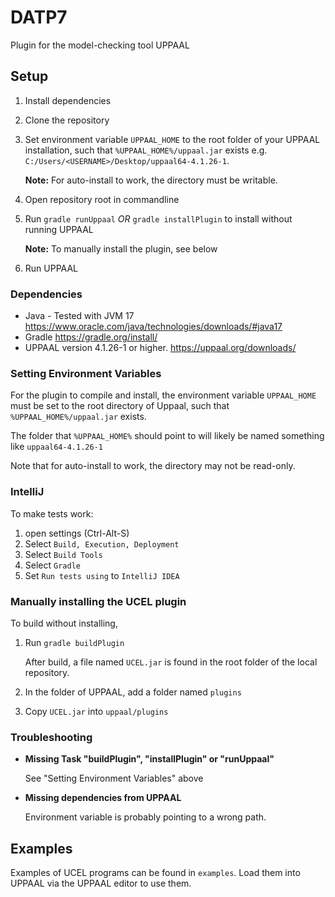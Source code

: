 # DATP7
Plugin for the model-checking tool UPPAAL

## Setup
1. Install dependencies
2. Clone the repository
3. Set environment variable `UPPAAL_HOME` to the root folder of your UPPAAL installation, such that `%UPPAAL_HOME%/uppaal.jar` exists e.g. `C:/Users/<USERNAME>/Desktop/uppaal64-4.1.26-1`.

    **Note:** For auto-install to work, the directory must be writable.

4. Open repository root in commandline
5. Run `gradle runUppaal` *OR* `gradle installPlugin` to install without running UPPAAL

    **Note:** To manually install the plugin, see below
6. Run UPPAAL

### Dependencies
- Java - Tested with JVM 17 https://www.oracle.com/java/technologies/downloads/#java17
- Gradle https://gradle.org/install/
- UPPAAL version 4.1.26-1 or higher. https://uppaal.org/downloads/

### Setting Environment Variables

For the plugin to compile and install, the environment variable `UPPAAL_HOME` must be set to the root directory of Uppaal, such that `%UPPAAL_HOME%/uppaal.jar` exists.

The folder that `%UPPAAL_HOME%` should point to will likely be named something like `uppaal64-4.1.26-1`

Note that for auto-install to work, the directory may not be read-only.


### IntelliJ
To make tests work:
1. open settings (Ctrl-Alt-S)
2. Select `Build, Execution, Deployment`
3. Select `Build Tools`
4. Select `Gradle`
5. Set `Run tests using` to `IntelliJ IDEA`

### Manually installing the UCEL plugin
To build without installing,
1. Run `gradle buildPlugin`
    
    After build, a file named `UCEL.jar` is found in the root folder of the local repository.

2. In the folder of UPPAAL, add a folder named `plugins`
3. Copy `UCEL.jar` into `uppaal/plugins`

### Troubleshooting
- **Missing Task "buildPlugin", "installPlugin" or "runUppaal"**
   
   See "Setting Environment Variables" above

- **Missing dependencies from UPPAAL**
    
   Environment variable is probably pointing to a wrong path.

## Examples
Examples of UCEL programs can be found in `examples`. 
Load them into UPPAAL via the UPPAAL editor to use them.
